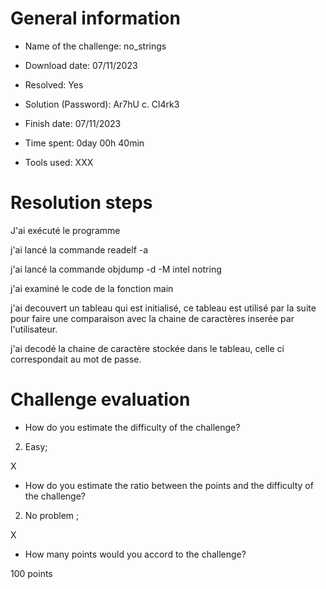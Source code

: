 # General information

- Name of the challenge: no_strings

- Download date: 07/11/2023
- Resolved: Yes

- Solution (Password): Ar7hU c. Cl4rk3
- Finish date: 07/11/2023
- Time spent: 0day 00h 40min

- Tools used: XXX

# Resolution steps

J'ai exécuté le programme

j'ai lancé la commande readelf -a

j'ai lancé la commande objdump -d -M intel notring

j'ai examiné le code de la fonction main 

j'ai decouvert un tableau qui est initialisé,
ce tableau est utilisé par la suite pour faire une comparaison avec la chaine de caractères inserée par l'utilisateur.

j'ai decodé la chaine de caractère stockée dans le tableau, celle ci correspondait au mot de passe.

# Challenge evaluation

- How do you estimate the difficulty of the challenge?
 2. Easy;

X

- How do you estimate the ratio between the points and the difficulty of the challenge?
2. No problem ;

X

- How many points would you accord to the challenge?

100 points
